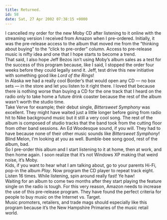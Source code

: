 ```yaml
---
title: Returned.
id: 58
date: Sat, 27 Apr 2002 07:38:15 +0000
---
```


I cancelled my order for the new Moby <span class="caps">CD</span> after listening to it online with the streaming version I received from Amazon when I pre-ordered. Initially, it was the pre-release access to the album that moved me from the “thinking about buying” to the “click to pre-order” column. Access to pre-release music is nifty idea and one that I hope starts to become a trend.  
 That said, I also hope Jeff Bezos isn’t using Moby’s album sales as a test for the success of this program because, like I said, I stopped the order four weeks before they could legally send it. Jeff, test drive this new initiative with something good like *Lord of the Rings*!  
 In Alaska we had a really cool Border’s that would open any <span class="caps">CD</span> — no box sets — in the store and let you listen to it right there. I loved that because there is nothing worse than buying a <span class="caps">CD</span> for the one track that I heard on the radio only to take home a future drink coaster because the rest of the album wasn’t worth the studio time.  
 Take Verve for example; their debut single, *Bittersweet Symphony* was excellent. They might have waited just a little longer before going from radio hit to Nike background music but it still a very cool song. The rest of the album is composed of studio tracks that the band took from the cutting floor from other band sessions. An Ed Woodesque sound, if you will. They had to have because none of their other music sounds like *Bittersweet Symphony*! Blind Melon, I’m looking at you as well. Bumble-bee song good, rest of the album, bad.  
 So I pre-order this album and I start listening to it at home, then at work, and then home again. I soon realize that it’s not Windows <span class="caps">XP</span> making that weird noise, it’s Moby.  
 Kids, if you want to hear what I am talking about, go to your parents Hi-Fi, pop-in the album *Play*. Now program the CD player to repeat track eight. Listen 16 times. While listening, spin around really fast! Ye haw!  
 Waiting for an album to come two months after they start playing the feature single on the radio is tough. For this very reason, Amazon needs to increase the use of this pre-release program. They have found the perfect criteria for people to buy music on the Internet vs. Target.  
 Music promoters, retailers, and trade mags should especially like this program because it’s the New Hampshire Primaries of the music retail world.


